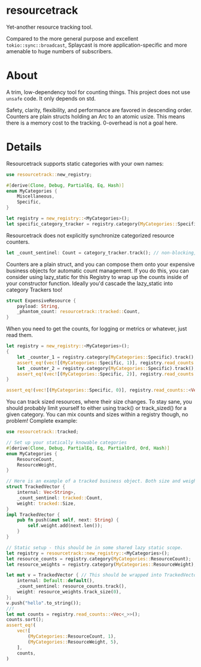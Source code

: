 # resourcetrack

Yet-another resource tracking tool.

Compared to the more general purpose and excellent `tokio::sync::broadcast`,
Splaycast is more application-specific and more amenable to huge numbers of
subscribers.

# About
A trim, low-dependency tool for counting things. This project does not
use `unsafe` code. It only depends on std.

Safety, clarity, flexibility, and performance are favored in descending order.
Counters are plain structs holding an Arc to an atomic usize. This means there
is a memory cost to the tracking. 0-overhead is not a goal here.

# Details
Resourcetrack supports static categories with your own names:
```rust
use resourcetrack::new_registry;

#[derive(Clone, Debug, PartialEq, Eq, Hash)]
enum MyCategories {
    Miscellaneous,
    Specific,
}

let registry = new_registry::<MyCategories>();
let specific_category_tracker = registry.category(MyCategories::Specific);
```

Resourcetrack does not explicitly synchronize categorized resource counters.
```rust
let _count_sentinel: Count = category_tracker.track(); // non-blocking, on both track and drop
```

Counters are a plain struct, and you can compose them onto your expensive business objects for
automatic count management. If you do this, you can consider using lazy_static for this Registry
to wrap up the counts inside of your constructor function. Ideally you'd cascade the lazy_static
into category Trackers too!
```rust
struct ExpensiveResource {
    payload: String,
    _phantom_count: resourcetrack::tracked::Count,
}
```

When you need to get the counts, for logging or metrics or whatever, just read them.
```rust
let registry = new_registry::<MyCategories>();
{
    let _counter_1 = registry.category(MyCategories::Specific).track();
    assert_eq!(vec![(MyCategories::Specific, 1)], registry.read_counts::<Vec<_>>(), "1 specific instance");
    let _counter_2 = registry.category(MyCategories::Specific).track();
    assert_eq!(vec![(MyCategories::Specific, 2)], registry.read_counts::<Vec<_>>(), "2 specific instances");
}

assert_eq!(vec![(MyCategories::Specific, 0)], registry.read_counts::<Vec<_>>(), "both dropped");
```

You can track sized resources, where their size changes. To stay sane, you should probably limit
yourself to either using track() or track_sized() for a given category. You can mix counts and sizes
within a registry though, no problem!
Complete example:
```rust
use resourcetrack::tracked;

// Set up your statically knowable categories
#[derive(Clone, Debug, PartialEq, Eq, PartialOrd, Ord, Hash)]
enum MyCategories {
    ResourceCount,
    ResourceWeight,
}

// Here is an example of a tracked business object. Both size and weight are tracked.
struct TrackedVector {
    internal: Vec<String>,
    _count_sentinel: tracked::Count,
    weight: tracked::Size,
}
impl TrackedVector {
    pub fn push(&mut self, next: String) {
        self.weight.add(next.len());
    }
}

// Static setup - this should be in some shared lazy static scope.
let registry = resourcetrack::new_registry::<MyCategories>();
let resource_counts = registry.category(MyCategories::ResourceCount);
let resource_weights = registry.category(MyCategories::ResourceWeight);

let mut v = TrackedVector { // This should be wrapped into TrackedVector::new() in your application
    internal: Default::default(),
    _count_sentinel: resource_counts.track(),
    weight: resource_weights.track_size(0),
};
v.push("hello".to_string());
//!
let mut counts = registry.read_counts::<Vec<_>>();
counts.sort();
assert_eq!(
    vec![
        (MyCategories::ResourceCount, 1),
        (MyCategories::ResourceWeight, 5),
    ],
    counts,
)
```
